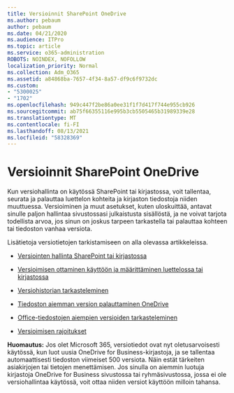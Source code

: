 ```yaml
---
title: Versioinnit SharePoint OneDrive
ms.author: pebaum
author: pebaum
ms.date: 04/21/2020
ms.audience: ITPro
ms.topic: article
ms.service: o365-administration
ROBOTS: NOINDEX, NOFOLLOW
localization_priority: Normal
ms.collection: Adm_O365
ms.assetid: a84868ba-7657-4f34-8a57-df9c6f9732dc
ms.custom:
- "5300025"
- "1702"
ms.openlocfilehash: 949c447f2be86a0ee31f1f7d417f744e955cb926
ms.sourcegitcommit: ab75f66355116e995b3cb5505465b31989339e28
ms.translationtype: MT
ms.contentlocale: fi-FI
ms.lasthandoff: 08/13/2021
ms.locfileid: "58328369"
---
```

# <a name="versioning-in-sharepoint-and-onedrive"></a>Versioinnit SharePoint OneDrive 


Kun versiohallinta on käytössä SharePoint tai kirjastossa, voit tallentaa, seurata ja palauttaa luettelon kohteita ja kirjaston tiedostoja niiden muuttuessa. Versioiminen ja muut asetukset, kuten uloskuittää, antavat sinulle paljon hallintaa sivustossasi julkaistusta sisällöstä, ja ne voivat tarjota todellista arvoa, jos sinun on joskus tarpeen tarkastella tai palauttaa kohteen tai tiedoston vanhaa versiota.

Lisätietoja versiotietojen tarkistamiseen on alla olevassa artikkeleissa.

- [Versiointen hallinta SharePoint tai kirjastossa](https://support.office.com/article/how-does-versioning-work-in-a-sharepoint-list-or-library-0f6cd105-974f-44a4-aadb-43ac5bdfd247)

- [Versioimisen ottaminen käyttöön ja määrittäminen luettelossa tai kirjastossa](https://support.office.com/article/enable-and-configure-versioning-for-a-list-or-library-1555d642-23ee-446a-990a-bcab618c7a37?ocmsassetID=HA102772148&amp;CTT=3&amp;CorrelationId=52441bb1-a619-4375-89d5-19d28769890f)

- [Versiohistorian tarkasteleminen](https://support.office.com/article/View-the-version-history-of-an-item-or-file-in-a-list-or-library-53262060-5092-424D-A50B-C798B0EC32B1)

- [Tiedoston aiemman version palauttaminen OneDrive](https://support.office.com/article/restore-a-previous-version-of-a-file-in-onedrive-159cad6d-d76e-4981-88ef-de6e96c93893)

- [Office-tiedostojen aiempien versioiden tarkasteleminen](https://support.office.com/article/view-previous-versions-of-office-files-5c1e076f-a9c9-41b8-8ace-f77b9642e2c2)

- [Versioimisen rajoitukset](https://docs.microsoft.com/office365/servicedescriptions/sharepoint-online-service-description/sharepoint-online-limits)

**Huomautus:** Jos olet Microsoft 365, versiotiedot ovat nyt oletusarvoisesti käytössä, kun luot uusia OneDrive for Business-kirjastoja, ja se tallentaa automaattisesti tiedoston viimeiset 500 versiota. Näin estät tärkeiten asiakirjojen tai tietojen menettämisen. Jos sinulla on aiemmin luotuja kirjastoja OneDrive for Business sivustossa tai ryhmäsivustossa, jossa ei ole versiohallintaa käytössä, voit ottaa niiden versiot käyttöön milloin tahansa.


